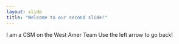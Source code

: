 ```yaml
---
layout: slide
title: "Welcome to our second slide!"
---
```

I am a CSM on the West Amer Team
Use the left arrow to go back!
